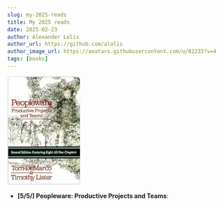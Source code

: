 ```yaml
---
slug: my-2025-reads
title: My 2025 reads
date: 2025-02-23
author: Alexander Lolis
author_url: https://github.com/alolis
author_image_url: https://avatars.githubusercontent.com/u/82233?v=4
tags: [books]
---
```


[![Peopleware: Productive Projects and Teams](./assets/book_covers/peopleware_tom_demarco_timothy_lister.png)](https://www.goodreads.com/book/show/67825.Peopleware)

<!--truncate-->

* **[5/5/] Peopleware: Productive Projects and Teams**: 